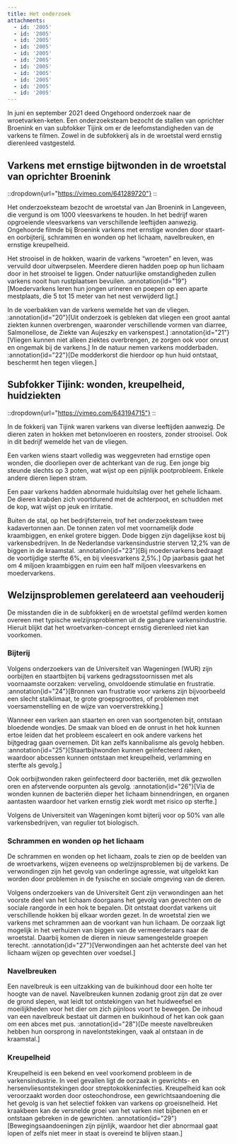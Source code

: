 ```yaml
---
title: Het onderzoek
attachments:
  - id: '2005'
  - id: '2005'
  - id: '2005'
  - id: '2005'
  - id: '2005'
  - id: '2005'
  - id: '2005'
  - id: '2005'
  - id: '2005'
  - id: '2005'
  - id: '2005'
---
```

In juni en september 2021 deed Ongehoord onderzoek naar de wroetvarken-keten. Een onderzoeksteam bezocht de stallen van oprichter Broenink en van subfokker Tijink om er de leefomstandigheden van de varkens te filmen. Zowel in de subfokkerij als in de wroetstal werd ernstig dierenleed vastgesteld.

## Varkens met ernstige bijtwonden in de wroetstal van oprichter Broenink

::dropdown{url="https://vimeo.com/641289720"}
::

Het onderzoeksteam bezocht de wroetstal van Jan Broenink in Langeveen, die vergund is om 1000 vleesvarkens te houden. In het bedrijf waren opgroeiende vleesvarkens van verschillende leeftijden aanwezig. Ongehoorde filmde bij Broenink varkens met ernstige wonden door staart- en oorbijterij, schrammen en wonden op het lichaam, navelbreuken, en ernstige kreupelheid.

Het strooisel in de hokken, waarin de varkens “wroeten” en leven, was vervuild door uitwerpselen. Meerdere dieren hadden poep op hun lichaam door in het strooisel te liggen. Onder natuurlijke omstandigheden zullen varkens nooit hun rustplaatsen bevuilen. :annotation{id="19"}[Moedervarkens leren hun jongen urineren en poepen op een aparte mestplaats, die 5 tot 15 meter van het nest verwijderd ligt.]

In de voerbakken van de varkens wemelde het van de vliegen. :annotation{id="20"}[Uit onderzoek is gebleken dat vliegen een groot aantal ziekten kunnen overbrengen, waaronder verschillende vormen van diarree, Salmonellose, de Ziekte van Aujeszky en varkenspest.] :annotation{id="21"}[Vliegen kunnen niet alleen ziektes overbrengen, ze zorgen ook voor onrust en ongemak bij de varkens.] In de natuur nemen varkens modderbaden. :annotation{id="22"}[De modderkorst die hierdoor op hun huid ontstaat, beschermt hen tegen vliegen.]

## Subfokker Tijink: wonden, kreupelheid, huidziekten

::dropdown{url="https://vimeo.com/643194715"}
::

In de fokkerij van Tijink waren varkens van diverse leeftijden aanwezig. De dieren zaten in hokken met betonvloeren en roosters, zonder strooisel. Ook in dit bedrijf wemelde het van de vliegen.

Een varken wiens staart volledig was weggevreten had ernstige open wonden, die doorliepen over de achterkant van de rug. Een jonge big steunde slechts op 3 poten, wat wijst op een pijnlijk pootprobleem. Enkele andere dieren liepen stram.

Een paar varkens hadden abnormale huiduitslag over het gehele lichaam. De dieren krabden zich voortdurend met de achterpoot, en schudden met de kop, wat wijst op jeuk en irritatie.

Buiten de stal, op het bedrijfsterrein, trof het onderzoeksteam twee kadavertonnen aan. De tonnen zaten vol met voornamelijk dode kraambiggen, en enkel grotere biggen. Dode biggen zijn dagelijkse kost bij varkensbedrijven. In de Nederlandse varkensindustrie sterven 12,2% van de biggen in de kraamstal. :annotation{id="23"}[Bij moedervarkens bedraagt de voortijdige sterfte 6%, en bij vleesvarkens 2,5%.] Op jaarbasis gaat het om 4 miljoen kraambiggen en ruim een half miljoen vleesvarkens en moedervarkens.

## Welzijnsproblemen gerelateerd aan veehouderij

De misstanden die in de subfokkerij en de wroetstal gefilmd werden komen overeen met typische welzijnsproblemen uit de gangbare varkensindustrie. Hieruit blijkt dat het wroetvarken-concept ernstig dierenleed niet kan voorkomen.

### Bijterij

Volgens onderzoekers van de Universiteit van Wageningen (WUR) zijn oorbijten en staartbijten bij varkens gedragsstoornissen met als voornaamste oorzaken: verveling, onvoldoende stimulatie en frustratie. :annotation{id="24"}[Bronnen van frustratie voor varkens zijn bijvoorbeeld een slecht stalklimaat, te grote groepsgroottes, of problemen met voersamenstelling en de wijze van voerverstrekking.]

Wanneer een varken aan staarten en oren van soortgenoten bijt, ontstaan bloedende wondjes. De smaak van bloed en de onrust in het hok kunnen ertoe leiden dat het probleem escaleert en ook andere varkens het bijtgedrag gaan overnemen. Dit kan zelfs kannibalisme als gevolg hebben. :annotation{id="25"}[Staartbijtwonden kunnen geïnfecteerd raken, waardoor abcessen kunnen ontstaan met kreupelheid, verlamming en sterfte als gevolg.]

Ook oorbijtwonden raken geïnfecteerd door bacteriën, met dik gezwollen oren en afstervende oorpunten als gevolg. :annotation{id="26"}[Via de wonden kunnen de bacteriën dieper het lichaam binnendringen, en organen aantasten waardoor het varken ernstig ziek wordt met risico op sterfte.]

Volgens de Universiteit van Wageningen komt bijterij voor op 50% van alle varkensbedrijven, van regulier tot biologisch.

### Schrammen en wonden op het lichaam

De schrammen en wonden op het lichaam, zoals te zien op de beelden van de wroetvarkens, wijzen eveneens op welzijnsproblemen bij de varkens. De verwondingen zijn het gevolg van onderlinge agressie, wat uitgelokt kan worden door problemen in de fysische en sociale omgeving van de dieren.

Volgens onderzoekers van de Universiteit Gent zijn verwondingen aan het voorste deel van het lichaam doorgaans het gevolg van gevechten om de sociale rangorde in een hok te bepalen. Dit ontstaat doordat varkens uit verschillende hokken bij elkaar worden gezet. In de wroetstal zien we varkens met schrammen aan de voorkant van hun lichaam. De oorzaak ligt mogelijk in het verhuizen van biggen van de vermeerderaars naar de wroetstal. Daarbij komen de dieren in nieuw samengestelde groepen terecht. :annotation{id="27"}[Verwondingen aan het achterste deel van het lichaam wijzen op gevechten over voedsel.]

### Navelbreuken

Een navelbreuk is een uitzakking van de buikinhoud door een holte ter hoogte van de navel. Navelbreuken kunnen zodanig groot zijn dat ze over de grond slepen, wat leidt tot ontstekingen van het huidweefsel en moeilijkheden voor het dier om zich pijnloos voort te bewegen. De inhoud van een navelbreuk bestaat uit darmen en buikinhoud of het kan ook gaan om een abces met pus. :annotation{id="28"}[De meeste navelbreuken hebben hun oorsprong in navelontstekingen, vaak al ontstaan in de kraamstal.]

### Kreupelheid

Kreupelheid is een bekend en veel voorkomend probleem in de varkensindustrie. In veel gevallen ligt de oorzaak in gewrichts- en hersenvliesontstekingen door streptokokkeninfecties. Kreupelheid kan ook veroorzaakt worden door osteochondrose, een gewrichtsaandoening die het gevolg is van het selectief fokken van varkens op groeisnelheid. Het kraakbeen kan de versnelde groei van het varken niet bijbenen en er ontstaan gebreken in de gewrichten. :annotation{id="29"}[Bewegingsaandoeningen zijn pijnlijk, waardoor het dier abnormaal gaat lopen of zelfs niet meer in staat is overeind te blijven staan.]

